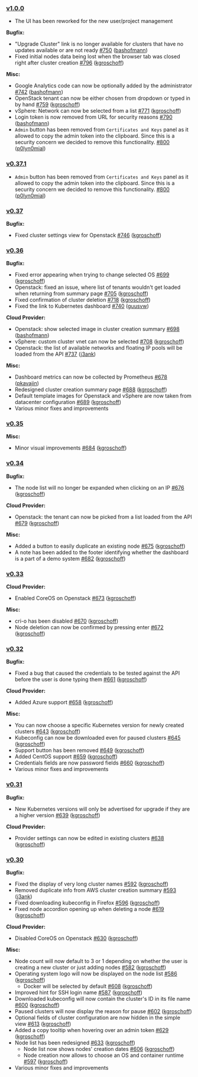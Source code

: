 
### [v1.0.0]()


* The UI has been reworked for the new user/project management

**Bugfix:**

- &#34;Upgrade Cluster&#34; link is no longer available for clusters that have no updates available or are not ready [#750](https://github.com/kubermatic/dashboard-v2/issues/750) ([bashofmann](https://github.com/bashofmann))
- Fixed initial nodes data being lost when the browser tab was closed right after cluster creation [#796](https://github.com/kubermatic/dashboard-v2/issues/796) ([kgroschoff](https://github.com/kgroschoff))


**Misc:**

- Google Analytics code can now be optionally added by the administrator [#742](https://github.com/kubermatic/dashboard-v2/issues/742) ([bashofmann](https://github.com/bashofmann))
- OpenStack tenant can now be either chosen from dropdown or typed in by hand [#759](https://github.com/kubermatic/dashboard-v2/issues/759) ([kgroschoff](https://github.com/kgroschoff))
- vSphere: Network can now be selected from a list [#771](https://github.com/kubermatic/dashboard-v2/issues/771) ([kgroschoff](https://github.com/kgroschoff))
- Login token is now removed from URL for security reasons [#790](https://github.com/kubermatic/dashboard-v2/issues/790) ([bashofmann](https://github.com/bashofmann))
- `Admin` button has been removed from `Certificates and Keys` panel as it allowed to copy the admin token into the clipboard. Since this is a security concern we decided to remove this functionality. [#800](https://github.com/kubermatic/dashboard-v2/issues/800) ([p0lyn0mial](https://github.com/p0lyn0mial))




### [v0.37.1]()


- `Admin` button has been removed from `Certificates and Keys` panel as it allowed to copy the admin token into the clipboard. Since this is a security concern we decided to remove this functionality. [#800](https://github.com/kubermatic/dashboard-v2/issues/800) ([p0lyn0mial](https://github.com/p0lyn0mial))




### [v0.37]()


**Bugfix:**

- Fixed cluster settings view for Openstack [#746](https://github.com/kubermatic/dashboard-v2/issues/746) ([kgroschoff](https://github.com/kgroschoff))




### [v0.36]()


**Bugfix:**

- Fixed error appearing when trying to change selected OS [#699](https://github.com/kubermatic/dashboard-v2/issues/699) ([kgroschoff](https://github.com/kgroschoff))
- Openstack: fixed an issue, where list of tenants wouldn&#39;t get loaded when returning from summary page [#705](https://github.com/kubermatic/dashboard-v2/issues/705) ([kgroschoff](https://github.com/kgroschoff))
- Fixed confirmation of cluster deletion [#718](https://github.com/kubermatic/dashboard-v2/issues/718) ([kgroschoff](https://github.com/kgroschoff))
- Fixed the link to Kubernetes dashboard [#740](https://github.com/kubermatic/dashboard-v2/issues/740) ([guusvw](https://github.com/guusvw))


**Cloud Provider:**

- Openstack: show selected image in cluster creation summary [#698](https://github.com/kubermatic/dashboard-v2/issues/698) ([bashofmann](https://github.com/bashofmann))
- vSphere: custom cluster vnet can now be selected [#708](https://github.com/kubermatic/dashboard-v2/issues/708) ([kgroschoff](https://github.com/kgroschoff))
- Openstack: the list of available networks and floating IP pools will be loaded from the API [#737](https://github.com/kubermatic/dashboard-v2/issues/737) ([j3ank](https://github.com/j3ank))


**Misc:**

- Dashboard metrics can now be collected by Prometheus [#678](https://github.com/kubermatic/dashboard-v2/issues/678) ([pkavajin](https://github.com/pkavajin))
- Redesigned cluster creation summary page [#688](https://github.com/kubermatic/dashboard-v2/issues/688) ([kgroschoff](https://github.com/kgroschoff))
- Default template images for Openstack and vSphere are now taken from datacenter configuration [#689](https://github.com/kubermatic/dashboard-v2/issues/689) ([kgroschoff](https://github.com/kgroschoff))
- Various minor fixes and improvements




### [v0.35]()


**Misc:**

- Minor visual improvements [#684](https://github.com/kubermatic/dashboard-v2/issues/684) ([kgroschoff](https://github.com/kgroschoff))




### [v0.34]()


**Bugfix:**

- The node list will no longer be expanded when clicking on an IP [#676](https://github.com/kubermatic/dashboard-v2/issues/676) ([kgroschoff](https://github.com/kgroschoff))


**Cloud Provider:**

- Openstack: the tenant can now be picked from a list loaded from the API [#679](https://github.com/kubermatic/dashboard-v2/issues/679) ([kgroschoff](https://github.com/kgroschoff))


**Misc:**

- Added a button to easily duplicate an existing node [#675](https://github.com/kubermatic/dashboard-v2/issues/675) ([kgroschoff](https://github.com/kgroschoff))
- A note has been added to the footer identifying whether the dashboard is a part of a demo system [#682](https://github.com/kubermatic/dashboard-v2/issues/682) ([kgroschoff](https://github.com/kgroschoff))




### [v0.33]()


**Cloud Provider:**

- Enabled CoreOS on Openstack [#673](https://github.com/kubermatic/dashboard-v2/issues/673) ([kgroschoff](https://github.com/kgroschoff))


**Misc:**

- cri-o has been disabled [#670](https://github.com/kubermatic/dashboard-v2/issues/670) ([kgroschoff](https://github.com/kgroschoff))
- Node deletion can now be confirmed by pressing enter [#672](https://github.com/kubermatic/dashboard-v2/issues/672) ([kgroschoff](https://github.com/kgroschoff))




### [v0.32]()


**Bugfix:**

- Fixed a bug that caused the credentials to be tested against the API before the user is done typing them [#661](https://github.com/kubermatic/dashboard-v2/issues/661) ([kgroschoff](https://github.com/kgroschoff))


**Cloud Provider:**

- Added Azure support [#658](https://github.com/kubermatic/dashboard-v2/issues/658) ([kgroschoff](https://github.com/kgroschoff))


**Misc:**

- You can now choose a specific Kubernetes version for newly created clusters [#643](https://github.com/kubermatic/dashboard-v2/issues/643) ([kgroschoff](https://github.com/kgroschoff))
- Kubeconfig can now be downloaded even for paused clusters [#645](https://github.com/kubermatic/dashboard-v2/issues/645) ([kgroschoff](https://github.com/kgroschoff))
- Support button has been removed [#649](https://github.com/kubermatic/dashboard-v2/issues/649) ([kgroschoff](https://github.com/kgroschoff))
- Added CentOS support [#659](https://github.com/kubermatic/dashboard-v2/issues/659) ([kgroschoff](https://github.com/kgroschoff))
- Credentials fields are now password fields [#660](https://github.com/kubermatic/dashboard-v2/issues/660) ([kgroschoff](https://github.com/kgroschoff))
- Various minor fixes and improvements




### [v0.31]()


**Bugfix:**

- New Kubernetes versions will only be advertised for upgrade if they are a higher version [#639](https://github.com/kubermatic/dashboard-v2/issues/639) ([kgroschoff](https://github.com/kgroschoff))


**Cloud Provider:**

- Provider settings can now be edited in existing clusters [#638](https://github.com/kubermatic/dashboard-v2/issues/638) ([kgroschoff](https://github.com/kgroschoff))




### [v0.30]()


**Bugfix:**

- Fixed the display of very long cluster names [#592](https://github.com/kubermatic/dashboard-v2/issues/592) ([kgroschoff](https://github.com/kgroschoff))
- Removed duplicate info from AWS cluster creation summary [#593](https://github.com/kubermatic/dashboard-v2/issues/593) ([j3ank](https://github.com/j3ank))
- Fixed downloading kubeconfig in Firefox [#596](https://github.com/kubermatic/dashboard-v2/issues/596) ([kgroschoff](https://github.com/kgroschoff))
- Fixed node accordion opening up when deleting a node [#619](https://github.com/kubermatic/dashboard-v2/issues/619) ([kgroschoff](https://github.com/kgroschoff))


**Cloud Provider:**

- Disabled CoreOS on Openstack [#630](https://github.com/kubermatic/dashboard-v2/issues/630) ([kgroschoff](https://github.com/kgroschoff))


**Misc:**

- Node count will now default to 3 or 1 depending on whether the user is creating a new cluster or just adding nodes [#582](https://github.com/kubermatic/dashboard-v2/issues/582) ([kgroschoff](https://github.com/kgroschoff))
- Operating system logo will now be displayed on the node list [#586](https://github.com/kubermatic/dashboard-v2/issues/586) ([kgroschoff](https://github.com/kgroschoff))
  - Docker will be selected by default [#608](https://github.com/kubermatic/dashboard-v2/issues/608) ([kgroschoff](https://github.com/kgroschoff))
- Improved hint for SSH login name [#587](https://github.com/kubermatic/dashboard-v2/issues/587) ([kgroschoff](https://github.com/kgroschoff))
- Downloaded kubeconfig will now contain the cluster&#39;s ID in its file name [#600](https://github.com/kubermatic/dashboard-v2/issues/600) ([kgroschoff](https://github.com/kgroschoff))
- Paused clusters will now display the reason for pause [#602](https://github.com/kubermatic/dashboard-v2/issues/602) ([kgroschoff](https://github.com/kgroschoff))
- Optional fields of cluster configuration are now hidden in the simple view [#613](https://github.com/kubermatic/dashboard-v2/issues/613) ([kgroschoff](https://github.com/kgroschoff))
- Added a copy tooltip when hovering over an admin token [#629](https://github.com/kubermatic/dashboard-v2/issues/629) ([kgroschoff](https://github.com/kgroschoff))
- Node list has been redesigned [#633](https://github.com/kubermatic/dashboard-v2/issues/633) ([kgroschoff](https://github.com/kgroschoff))
  - Node list now shows nodes&#39; creation dates [#606](https://github.com/kubermatic/dashboard-v2/issues/606) ([kgroschoff](https://github.com/kgroschoff))
  - Node creation now allows to choose an OS and container runtime [#597](https://github.com/kubermatic/dashboard-v2/issues/597) ([kgroschoff](https://github.com/kgroschoff))
- Various minor fixes and improvements
